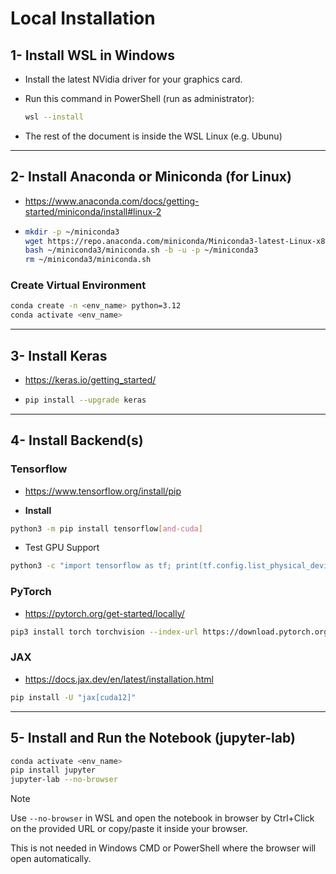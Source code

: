 # Local Installation


## 1- Install WSL in Windows

- Install the latest NVidia driver for your graphics card.

- Run this command in PowerShell (run as administrator):

  ```bash
  wsl --install
  ```

- The rest of the document is inside the WSL Linux (e.g. Ubunu)

---

## 2- Install Anaconda or Miniconda (for Linux)

- https://www.anaconda.com/docs/getting-started/miniconda/install#linux-2

- ```bash
  mkdir -p ~/miniconda3
  wget https://repo.anaconda.com/miniconda/Miniconda3-latest-Linux-x86_64.sh -O ~/miniconda3/miniconda.sh
  bash ~/miniconda3/miniconda.sh -b -u -p ~/miniconda3
  rm ~/miniconda3/miniconda.sh
  ```

### Create Virtual Environment

```bash
conda create -n <env_name> python=3.12
conda activate <env_name>
```

---

## 3- Install Keras

- https://keras.io/getting_started/

- ```bash
  pip install --upgrade keras
  ```


---

## 4- Install Backend(s)

### Tensorflow

- https://www.tensorflow.org/install/pip

- **Install**

```bash
python3 -m pip install tensorflow[and-cuda]
```

- Test GPU Support

```bash
python3 -c "import tensorflow as tf; print(tf.config.list_physical_devices('GPU'))"
```

### PyTorch

- https://pytorch.org/get-started/locally/

```bash
pip3 install torch torchvision --index-url https://download.pytorch.org/whl/cu129
```

### JAX

- https://docs.jax.dev/en/latest/installation.html

```bash
pip install -U "jax[cuda12]"
```

---

## 5- Install and Run the Notebook (jupyter-lab)

```bash 
conda activate <env_name>
pip install jupyter
jupyter-lab --no-browser
```

> [!NOTE]
>
> Use `--no-browser` in WSL and open the notebook in browser by Ctrl+Click on the provided URL or copy/paste it inside your browser.
>
> This is not needed in Windows CMD or PowerShell where the browser will open automatically.
